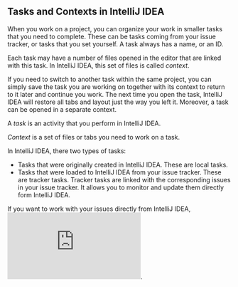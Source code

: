## Tasks and Contexts in IntelliJ IDEA

When you work on a project, you can organize your work in smaller tasks that you need to complete. These can be tasks coming from your issue tracker, or tasks that you set yourself. A task always has a name, or an ID.  

Each task may have a number of files opened in the editor that are linked with this task. In IntelliJ IDEA, this set of files is called _context_. 

If you need to switch to another task within the same project, you can simply save the task you are working on together with its context to return to it later and continue you work. The next time you open the task, IntelliJ IDEA will restore all tabs and layout just the way you left it. Moreover, a task can be opened in a separate context.

A _task_ is an activity that you perform in IntelliJ IDEA. 

_Context_ is a set of files or tabs you need to work on a task. 

In IntelliJ IDEA, there two types of tasks:

* Tasks that were originally created in IntelliJ IDEA. These are local tasks.
* Tasks that were loaded to IntelliJ IDEA from your issue tracker. These are tracker tasks.
Tracker tasks are linked with the corresponding issues in your issue tracker. It allows you to monitor and update them directly form IntelliJ IDEA. 

If you want to work with your issues directly from IntelliJ IDEA, ![connect the IDE to your issue tracker account](https://github.com/alexandrazolushkina/IntelliJ/blob/master/tracker_integration.md).
